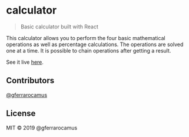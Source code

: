 # calculator
>Basic calculator built with React

This calculator allows you to perform the four basic mathematical operations as well as percentage calculations. The operations are solved one at a time. It is possible to chain operations after getting a result.

See it live [here](https://math-magicians-inc-calculator.herokuapp.com/).

## Contributors

[@gferrarocamus](https://github.com/gferrarocamus)

## License

MIT © 2019 @gferrarocamus